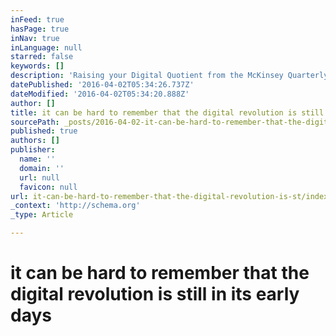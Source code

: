 ```yaml
---
inFeed: true
hasPage: true
inNav: true
inLanguage: null
starred: false
keywords: []
description: 'Raising your Digital Quotient from the McKinsey Quarterly. Read more here: http://www.mckinsey.com/business-functions/strategy-and-corporate-finance/our-insights/raising-your-digital-quotient'
datePublished: '2016-04-02T05:34:26.737Z'
dateModified: '2016-04-02T05:34:20.888Z'
author: []
title: it can be hard to remember that the digital revolution is still in its early days
sourcePath: _posts/2016-04-02-it-can-be-hard-to-remember-that-the-digital-revolution-is-st.md
published: true
authors: []
publisher:
  name: ''
  domain: ''
  url: null
  favicon: null
url: it-can-be-hard-to-remember-that-the-digital-revolution-is-st/index.html
_context: 'http://schema.org'
_type: Article

---
```

# it can be hard to remember that the digital revolution is still in its early days